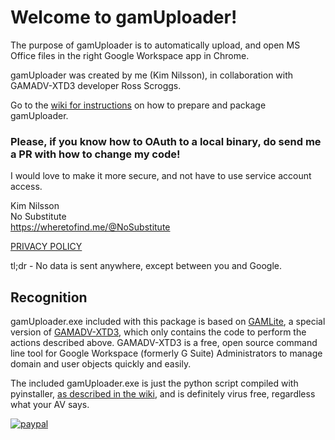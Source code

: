 # Welcome to gamUploader!

The purpose of gamUploader is to automatically upload, and open MS Office files in the right Google Workspace app in Chrome.

gamUploader was created by me (Kim Nilsson), in collaboration with GAMADV-XTD3 developer Ross Scroggs.

Go to the [wiki for instructions](https://github.com/NoSubstitute/gamUploader/wiki) on how to prepare and package gamUploader.<br>

### Please, if you know how to OAuth to a local binary, do send me a PR with how to change my code!
I would love to make it more secure, and not have to use service account access.

Kim Nilsson<br>
No Substitute<br>
https://wheretofind.me/@NoSubstitute

[PRIVACY POLICY](https://tools.no-substitute.com/pp)

tl;dr - No data is sent anywhere, except between you and Google.

## Recognition
gamUploader.exe included with this package is based on [GAMLite](https://github.com/taers232c/GAMLite), a special version of [GAMADV-XTD3](https://github.com/taers232c/GAMADV-XTD3), which only contains the code to perform the actions described above. GAMADV-XTD3 is a free, open source command line tool for Google Workspace (formerly G Suite) Administrators to manage domain and user objects quickly and easily.

The included gamUploader.exe is just the python script compiled with pyinstaller, [as described in the wiki](https://github.com/NoSubstitute/gamUploader/wiki/Compile-your-own-gamUploader-(optional)), and is definitely virus free, regardless what your AV says.

[![paypal](https://www.paypalobjects.com/en_US/i/btn/btn_donateCC_LG.gif)](https://www.paypal.me/NoSubstitute/25USD)
